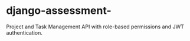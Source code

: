# django-assessment-
Project and Task Management API with role-based permissions and JWT authentication.

